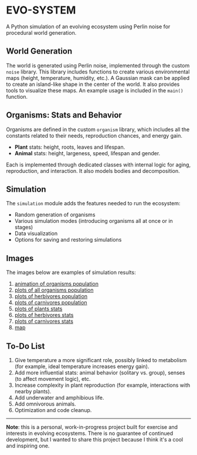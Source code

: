 # EVO-SYSTEM
A Python simulation of an evolving ecosystem using Perlin noise for procedural world generation.

## World Generation
The world is generated using Perlin noise, implemented through the custom `noise` library. This library includes functions to create various environmental maps (height, temperature, humidity, etc.). A Gaussian mask can be applied to create an island-like shape in the center of the world. It also provides tools to visualize these maps. An example usage is included in the `main()` function.

## Organisms: Stats and Behavior
Organisms are defined in the custom `organism` library, which includes all the constants related to their needs, reproduction chances, and energy gain.

- **Plant** stats: height, roots, leaves and lifespan.
- **Animal** stats: height, largeness, speed, lifespan and gender.

Each is implemented through dedicated classes with internal logic for aging, reproduction, and interaction. It also models bodies and decomposition.

## Simulation
The `simulation` module adds the features needed to run the ecosystem:
- Random generation of organisms
- Various simulation modes (introducing organisms all at once or in stages)
- Data visualization
- Options for saving and restoring simulations

## Images
The images below are examples of simulation results:
1. [animation of organisms population](biomap.gif)
2. [plots of all organisms population](0_organisms_number.png)
3. [plots of herbivores population](0_herbivores_number.png)
4. [plots of carnivores population](0_carnivores_number.png)
5. [plots of plants stats](0_plants_stats.png)
6. [plots of herbivores stats](0_herbivores_stats.png)
7. [plots of carnivores stats](0_carnivores_stats.png)
8. [map](map.png)

## To-Do List
1. Give temperature a more significant role, possibly linked to metabolism (for example, ideal temperature increases energy gain).
2. Add more influential stats: animal behavior (solitary vs. group), senses (to affect movement logic), etc.
3. Increase complexity in plant reproduction (for example, interactions with nearby plants).
4. Add underwater and amphibious life.
5. Add omnivorous animals.
6. Optimization and code cleanup.

---

**Note**: this is a personal, work-in-progress project built for exercise and interests in evolving ecosystems. There is no guarantee of continued development, but I wanted to share this project because I think it's a cool and inspiring one.   
